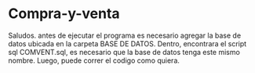 # Compra-y-venta
Saludos. antes de ejecutar el programa es necesario agregar la base de datos ubicada en la carpeta BASE DE DATOS. Dentro, 
encontrara el script sql COMVENT.sql, es necesario que la base de datos tenga este mismo nombre. Luego, puede correr el codigo como quiera.
